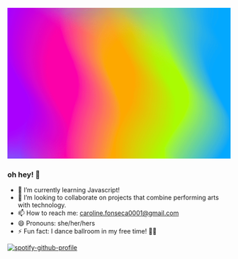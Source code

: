 
<p align = "center">
  <img src="https://github.com/carolinefonseca0001/carolinefonseca0001/blob/main/ezgif.com-video-to-gif.gif">

### oh hey! 🌈

<!-- - 🔭 I’m currently working on ... -->
- 🌱 I’m currently learning Javascript!
- 👯 I’m looking to collaborate on projects that combine performing arts with technology.
- 📫 How to reach me: caroline.fonseca0001@gmail.com
- 😄 Pronouns: she/her/hers
- ⚡ Fun fact: I dance ballroom in my free time! 💃🏻

[![spotify-github-profile](https://spotify-github-profile.vercel.app/api/view?uid=113524221&cover_image=false&theme=default&show_offline=false&background_color=121212&interchange=true)](https://github.com/kittinan/spotify-github-profile)
